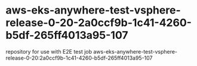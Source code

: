 # aws-eks-anywhere-test-vsphere-release-0-20-2a0ccf9b-1c41-4260-b5df-265ff4013a95-107
repository for use with E2E test job aws-eks-anywhere-test-vsphere-release-0-20:2a0ccf9b-1c41-4260-b5df-265ff4013a95-107
